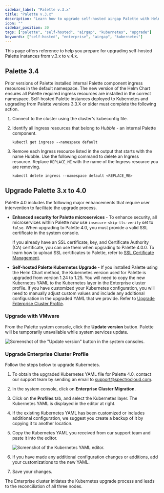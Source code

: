 ```yaml
---
sidebar_label: "Palette v.3.x"
title: "Palette v.3.x"
description: "Learn how to upgrade self-hosted airgap Palette with Helm and Kubernetes."
icon: ""
sidebar_position: 30
tags: ["palette", "self-hosted", "airgap", "kubernetes", "upgrade"]
keywords: ["self-hosted", "enterprise", "airgap", "kubernetes"]
---
```


This page offers reference to help you prepare for upgrading self-hosted Palette instances from v.3.x to v.4.x.

## Palette 3.4

Prior versions of Palette installed internal Palette component ingress resources in the default namespace. The new
version of the Helm Chart ensures all Palette required ingress resources are installed in the correct namespace.
Self-hosted Palette instances deployed to Kubernetes and upgrading from Palette versions 3.3.X or older must complete
the following action.

1. Connect to the cluster using the cluster's kubeconfig file.

2. Identify all Ingress resources that belong to _Hubble_ - an internal Palette component.

   ```shell
   kubectl get ingress --namespace default
   ```

3. Remove each Ingress resource listed in the output that starts with the name Hubble. Use the following command to
   delete an Ingress resource. Replace `REPLACE_ME` with the name of the Ingress resource you are removing.

   ```shell
   kubectl delete ingress --namespace default <REPLACE_ME>
   ```

## Upgrade Palette 3.x to 4.0

Palette 4.0 includes the following major enhancements that require user intervention to facilitate the upgrade process.

- **Enhanced security for Palette microservices** - To enhance security, all microservices within Palette now use
  `insecure-skip-tls-verify` set to `false`. When upgrading to Palette 4.0, you must provide a valid SSL certificate in
  the system console.

  If you already have an SSL certificate, key, and Certificate Authority (CA) certificate, you can use them when
  upgrading to Palette 4.0.0. To learn how to upload SSL certificates to Palette, refer to
  [SSL Certificate Management](../system-management/ssl-certificate-management.md).

- **Self-hosted Palette Kubernetes Upgrade** - If you installed Palette using the Helm Chart method, the Kubernetes
  version used for Palette is upgraded from version 1.24 to 1.25. You will need to copy the new Kubernetes YAML to the
  Kubernetes layer in the Enterprise cluster profile. If you have customized your Kubernetes configuration, you will
  need to manually adjust custom values and include any additional configuration in the upgraded YAML that we provide.
  Refer to [Upgrade Enterprise Cluster Profile](#upgrade-enterprise-cluster-profile).

### Upgrade with VMware

From the Palette system console, click the **Update version** button. Palette will be temporarily unavailable while
system services update.

![Screenshot of the "Update version" button in the system consoles.](/enterprise-version_sys-console-update-palette-version.png)

### Upgrade Enterprise Cluster Profile

Follow the steps below to upgrade Kubernetes.

1. To obtain the upgraded Kubernetes YAML file for Palette 4.0, contact our support team by sending an email to
   support@spectrocloud.com.

2. In the system console, click on **Enterprise Cluster Migration**.

3. Click on the **Profiles** tab, and select the Kubernetes layer. The Kubernetes YAML is displayed in the editor at
   right.

4. If the existing Kubernetes YAML has been customized or includes additional configuration, we suggest you create a
   backup of it by copying it to another location.

5. Copy the Kubernetes YAML you received from our support team and paste it into the editor.

   ![Screenshot of the Kubernetes YAML editor.](/enterprise-version_upgrade_ec-cluster-profile.png)

6. If you have made any additional configuration changes or additions, add your customizations to the new YAML.

7. Save your changes.

The Enterprise cluster initiates the Kubernetes upgrade process and leads to the reconciliation of all three nodes.
